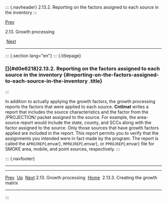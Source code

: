 ::: {.navheader}
2.13.2. Reporting on the factors assigned to each source in the
inventory
:::

[Prev](ch02s13.html) 

2.13. Growth processing

 [Next](ch02s13s03.html)

------------------------------------------------------------------------

::: {.section lang="en"}
::: {.titlepage}
<div>

<div>

### []{#d0e6218}2.13.2. Reporting on the factors assigned to each source in the inventory {#reporting-on-the-factors-assigned-to-each-source-in-the-inventory .title}

</div>

</div>
:::

In addition to actually applying the growth factors, the growth
processing reports the factors that were applied to each source.
**Cntlmat** writes a report that includes the source characteristics and
the factor from the /PROJECTION/ packet assigned to the source. For
example, the area-source report would include the state, county, and
SCCs along with the factor assigned to the source. Only those sources
that have growth factors applied are included in the report. This report
permits you to verify that the assignments you intended were in fact
made by the program. The report is called the `APROJREP`{.envar},
`MPROJREP`{.envar}, or `PPROJREP`{.envar} file for SMOKE area, mobile,
and point sources, respectively.
:::

::: {.navfooter}

------------------------------------------------------------------------

  -------------------------- -------------------- -------------------------------------
  [Prev](ch02s13.html)        [Up](ch02s13.html)                [Next](ch02s13s03.html)
  2.13. Growth processing     [Home](index.html)     2.13.3. Creating the growth matrix
  -------------------------- -------------------- -------------------------------------
:::
